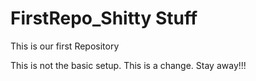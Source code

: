 # FirstRepo_Shitty Stuff
This is our first Repository

This is not the basic setup. This is a change. Stay away!!!
